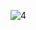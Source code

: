 
![4](https://github.com/firestrong15/EC2024/assets/162285614/d998d015-af38-4ff3-a88c-79239687618d)
